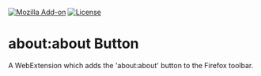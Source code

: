 [![Mozilla Add-on](https://img.shields.io/amo/v/firefox-about-button.svg)](https://addons.mozilla.org/en-US/firefox/addon/firefox-about-button/)
[![License](https://img.shields.io/github/license/ExE-Boss/about-button.svg)](https://github.com/ExE-Boss/about-button/blob/master/LICENSE)

about:about Button
==========================

A WebExtension which adds the 'about:about' button to the Firefox toolbar.
